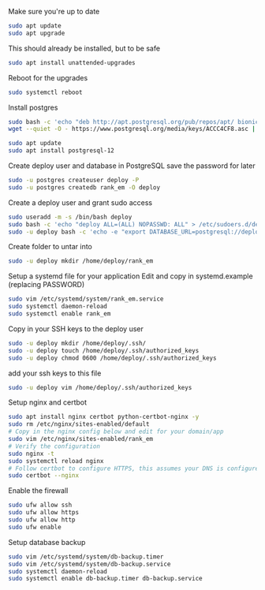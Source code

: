 Make sure you're up to date
```bash
sudo apt update
sudo apt upgrade
```

This should already be installed, but to be safe
```bash
sudo apt install unattended-upgrades
```

Reboot for the upgrades
```bash
sudo systemctl reboot
```

Install postgres
```bash
sudo bash -c 'echo "deb http://apt.postgresql.org/pub/repos/apt/ bionic-pgdg main" > /etc/apt/sources.list.d/pgdg.list'
wget --quiet -O - https://www.postgresql.org/media/keys/ACCC4CF8.asc | sudo apt-key add -

sudo apt update
sudo apt install postgresql-12
```

Create deploy user and database in PostgreSQL
save the password for later
```bash
sudo -u postgres createuser deploy -P
sudo -u postgres createdb rank_em -O deploy
```

Create a deploy user and grant sudo access
```bash
sudo useradd -m -s /bin/bash deploy
sudo bash -c 'echo "deploy ALL=(ALL) NOPASSWD: ALL" > /etc/sudoers.d/deploy'
sudo -u deploy bash -c 'echo -e "export DATABASE_URL=postgresql://deploy:PASSWORD@localhost/rank_em\n$(cat /home/deploy/.bashrc)" > /home/deploy/.bashrc'
```

Create folder to untar into
```bash
sudo -u deploy mkdir /home/deploy/rank_em
```

Setup a systemd file for your application
Edit and copy in systemd.example (replacing PASSWORD)
```bash
sudo vim /etc/systemd/system/rank_em.service
sudo systemctl daemon-reload
sudo systemctl enable rank_em
```

Copy in your SSH keys to the deploy user
```bash
sudo -u deploy mkdir /home/deploy/.ssh/
sudo -u deploy touch /home/deploy/.ssh/authorized_keys
sudo -u deploy chmod 0600 /home/deploy/.ssh/authorized_keys
```

add your ssh keys to this file
```bash
sudo -u deploy vim /home/deploy/.ssh/authorized_keys
```

Setup nginx and certbot
```bash
sudo apt install nginx certbot python-certbot-nginx -y
sudo rm /etc/nginx/sites-enabled/default
# Copy in the nginx config below and edit for your domain/app
sudo vim /etc/nginx/sites-enabled/rank_em
# Verify the configuration
sudo nginx -t
sudo systemctl reload nginx
# Follow certbot to configure HTTPS, this assumes your DNS is configured
sudo certbot --nginx
```

Enable the firewall
```bash
sudo ufw allow ssh
sudo ufw allow https
sudo ufw allow http
sudo ufw enable
```

Setup database backup
```bash
sudo vim /etc/systemd/system/db-backup.timer
sudo vim /etc/systemd/system/db-backup.service
sudo systemctl daemon-reload
sudo systemctl enable db-backup.timer db-backup.service
```
